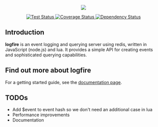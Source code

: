 <p align="center">
  <img src="http://s14.directupload.net/images/140605/k3cy9975.png" />
</p>
<p align="center">
  <a href="https://travis-ci.org/logfirejs/logfire">
    <img src="http://img.shields.io/travis/logfirejs/logfire.svg" alt="Test Status" />
  </a>
  <a href="https://coveralls.io/r/logfirejs/logfire?branch=master">
    <img src="http://img.shields.io/coveralls/logfirejs/logfire/master.svg" alt="Coverage Status" />
  </a>
  <a href="https://gemnasium.com/logfirejs/logfire">
    <img src="http://img.shields.io/gemnasium/logfirejs/logfire.svg" alt="Dependency Status" />
  </a>
</p>

## Introduction

**logfire** is an event logging and querying server using redis, written in JavaScript (node.js) and lua. It provides a simple API for creating events and sophisticated querying capabilities.

## Find out more about logfire

For a getting started guide, see the [documentation page](/docs/README.md).

TODOs
-----

* Add $event to event hash so we don't need an additional case in lua
* Performance improvements
* Documentation
